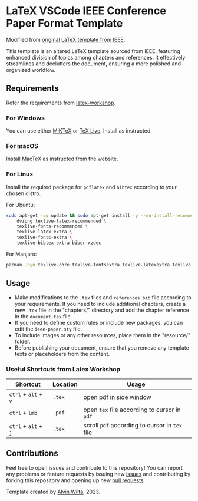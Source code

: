 # LaTeX VSCode IEEE Conference Paper Format Template

Modified from [original LaTeX template from IEEE](https://www.ieee.org/conferences/publishing/templates.html).

This template is an altered LaTeX template sourced from IEEE, featuring enhanced division of topics among chapters and references. It effectively streamlines and declutters the document, ensuring a more polished and organized workflow.

## Requirements

Refer the requirements from [latex-workshop](https://marketplace.visualstudio.com/items?itemName=James-Yu.latex-workshop).

### For Windows

You can use either [MiKTeX](https://miktex.org/) or [TeX Live](https://www.tug.org/texlive/). Install as instructed.

### For macOS

Install [MacTeX](https://www.tug.org/mactex/) as instructed from the website.

### For Linux

Install the required package for `pdflatex` and `bibtex` according to your chosen distro.

For Ubuntu:

```bash
sudo apt-get -qq update && sudo apt-get install -y --no-install-recommends \
    dvipng texlive-latex-recommended \
    texlive-fonts-recommended \
    texlive-latex-extra \
    texlive-fonts-extra \
    texlive-bibtex-extra biber xzdec
```

For Manjaro:

```bash
pacman -Syu texlive-core texlive-fontsextra texlive-latexextra texlive-science texlive-bibtexextra biber
```

## Usage

- Make modifications to the `.tex` files and `references.bib` file according to your requirements. If you need to include additional chapters, create a new `.tex` file in the "chapters/" directory and add the chapter reference in the `document.tex` file.
- If you need to define custom rules or include new packages, you can edit the `ieee-paper.sty` file.
- To include images or any other resources, place them in the "resource/" folder.
- Before publishing your document, ensure that you remove any template texts or placeholders from the content.

### Useful Shortcuts from Latex Workshop

| Shortcut             | Location | Usage                                          |
| -------------------- | -------- | ---------------------------------------------- |
| `ctrl` + `alt` + `v` | `.tex`   | open pdf in side window                        |
| `ctrl` + `lmb`       | `.pdf`   | open `tex` file according to cursor in `pdf`   |
| `ctrl` + `alt` + `j` | `.tex`   | scroll `pdf` according to cursor in `tex` file |

## Contributions

Feel free to open issues and contribute to this repository! You can report any problems or feature requests by issuing new [issues](https://github.com/alvinwilta/ieee-conference-latex/issues) and contributing by forking this repository and opening up new [pull requests](https://github.com/alvinwilta/ieee-conference-latex/pulls).

Template created by [Alvin Wilta](https://github.com/alvinwilta), 2023.
